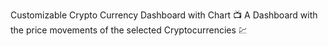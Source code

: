 Customizable Crypto Currency Dashboard with Chart
📺 A Dashboard with the price movements of the selected Cryptocurrencies 💹

